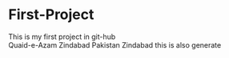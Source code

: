 # First-Project
This is my first project in git-hub<br>
Quaid-e-Azam Zindabad
Pakistan Zindabad
this is also generate